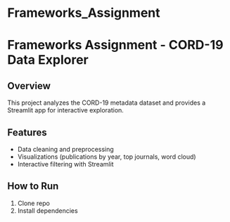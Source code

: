 # Frameworks_Assignment
# Frameworks Assignment - CORD-19 Data Explorer

## Overview
This project analyzes the CORD-19 metadata dataset and provides a Streamlit app for interactive exploration.

## Features
- Data cleaning and preprocessing
- Visualizations (publications by year, top journals, word cloud)
- Interactive filtering with Streamlit

## How to Run
1. Clone repo
2. Install dependencies
